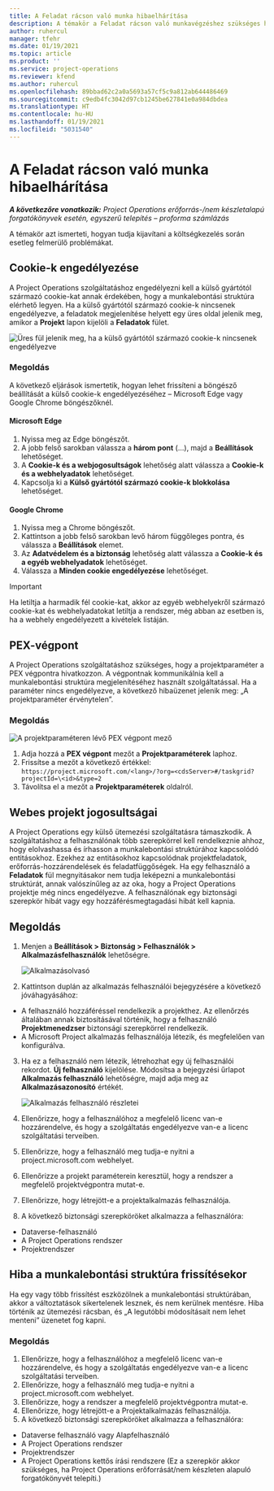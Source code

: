 ```yaml
---
title: A Feladat rácson való munka hibaelhárítása
description: A témakör a Feladat rácson való munkavégzéshez szükséges hibaelhárítási információkat írja le.
author: ruhercul
manager: tfehr
ms.date: 01/19/2021
ms.topic: article
ms.product: ''
ms.service: project-operations
ms.reviewer: kfend
ms.author: ruhercul
ms.openlocfilehash: 89bbad62c2a0a5693a57cf5c9a812ab644486469
ms.sourcegitcommit: c9edb4fc3042d97cb1245be627841e0a984dbdea
ms.translationtype: HT
ms.contentlocale: hu-HU
ms.lasthandoff: 01/19/2021
ms.locfileid: "5031540"
---
```

# <a name="troubleshoot-working-in-the-task-grid"></a>A Feladat rácson való munka hibaelhárítása 

_**A következőre vonatkozik:** Project Operations erőforrás-/nem készletalapú forgatókönyvek esetén, egyszerű telepítés – proforma számlázás_

A témakör azt ismerteti, hogyan tudja kijavítani a költségkezelés során esetleg felmerülő problémákat.

## <a name="enable-cookies"></a>Cookie-k engedélyezése

A Project Operations szolgáltatáshoz engedélyezni kell a külső gyártótól származó cookie-kat annak érdekében, hogy a munkalebontási struktúra elérhető legyen. Ha a külső gyártótól származó cookie-k nincsenek engedélyezve, a feladatok megjelenítése helyett egy üres oldal jelenik meg, amikor a **Projekt** lapon kijelöli a **Feladatok** fület.

![Üres fül jelenik meg, ha a külső gyártótól származó cookie-k nincsenek engedélyezve](media/blankschedule.png)


### <a name="workaround"></a>Megoldás
A következő eljárások ismertetik, hogyan lehet frissíteni a böngésző beállítását a külső cookie-k engedélyezéséhez – Microsoft Edge vagy Google Chrome böngészőknél.

#### <a name="microsoft-edge"></a>Microsoft Edge

1. Nyissa meg az Edge böngészőt.
2. A jobb felső sarokban válassza a **három pont** (...), majd a **Beállítások** lehetőséget.
3. A **Cookie-k és a webjogosultságok** lehetőség alatt válassza a **Cookie-k és a webhelyadatok** lehetőséget.
4. Kapcsolja ki a **Külső gyártótól származó cookie-k blokkolása** lehetőséget.

#### <a name="google-chrome"></a>Google Chrome

1. Nyissa meg a Chrome böngészőt.
2. Kattintson a jobb felső sarokban levő három függőleges pontra, és válassza a **Beállítások** elemet.
3. Az **Adatvédelem és a biztonság** lehetőség alatt válassza a **Cookie-k és a egyéb webhelyadatok** lehetőséget.
4. Válassza a **Minden cookie engedélyezése** lehetőséget.

> [!IMPORTANT]
> Ha letiltja a harmadik fél cookie-kat, akkor az egyéb webhelyekről származó cookie-kat és webhelyadatokat letiltja a rendszer, még abban az esetben is, ha a webhely engedélyezett a kivételek listáján.

## <a name="pex-endpoint"></a>PEX-végpont

A Project Operations szolgáltatáshoz szükséges, hogy a projektparaméter a PEX végpontra hivatkozzon. A végpontnak kommunikálnia kell a munkalebontási struktúra megjelenítéséhez használt szolgáltatással. Ha a paraméter nincs engedélyezve, a következő hibaüzenet jelenik meg: „A projektparaméter érvénytelen”. 

### <a name="workaround"></a>Megoldás
 ![A projektparaméteren lévő PEX végpont mező](media/projectparameter.png)

1. Adja hozzá a **PEX végpont** mezőt a **Projektparaméterek** laphoz.
2. Frissítse a mezőt a következő értékkel: `https://project.microsoft.com/<lang>/?org=<cdsServer>#/taskgrid?projectId=\<id>&type=2`
3. Távolítsa el a mezőt a **Projektparaméterek** oldalról.

## <a name="privileges-for-project-for-the-web"></a>Webes projekt jogosultságai

A Project Operations egy külső ütemezési szolgáltatásra támaszkodik. A szolgáltatáshoz a felhasználónak több szerepkörrel kell rendelkeznie ahhoz, hogy elolvashassa és írhasson a munkalebontási struktúrához kapcsolódó entitásokhoz. Ezekhez az entitásokhoz kapcsolódnak projektfeladatok, erőforrás-hozzárendelések és feladatfüggőségek. Ha egy felhasználó a **Feladatok** fül megnyitásakor nem tudja leképezni a munkalebontási struktúrát, annak valószínűleg az az oka, hogy a Project Operations projektje még nincs engedélyezve. A felhasználónak egy biztonsági szerepkör hibát vagy egy hozzáférésmegtagadási hibát kell kapnia.


## <a name="workaround"></a>Megoldás

1. Menjen a **Beállítások > Biztonság > Felhasználók > Alkalmazásfelhasználók** lehetőségre.  

   ![Alkalmazásolvasó](media/applicationuser.jpg)
   
2. Kattintson duplán az alkalmazás felhasználói bejegyzésére a következő jóváhagyásához:

 - A felhasználó hozzáféréssel rendelkezik a projekthez. Az ellenőrzés általában annak biztosításával történik, hogy a felhasználó **Projektmenedzser** biztonsági szerepkörrel rendelkezik.
 - A Microsoft Project alkalmazás felhasználója létezik, és megfelelően van konfigurálva.
 
3. Ha ez a felhasználó nem létezik, létrehozhat egy új felhasználói rekordot. **Új felhasználó** kijelölése. Módosítsa a bejegyzési űrlapot **Alkalmazás felhasználó** lehetőségre, majd adja meg az **Alkalmazásazonosító** értékét.

   ![Alkalmazás felhasználó részletei](media/applicationuserdetails.jpg)

4. Ellenőrizze, hogy a felhasználóhoz a megfelelő licenc van-e hozzárendelve, és hogy a szolgáltatás engedélyezve van-e a licenc szolgáltatási terveiben.
5. Ellenőrizze, hogy a felhasználó meg tudja-e nyitni a project.microsoft.com webhelyet.
6. Ellenőrizze a projekt paraméterein keresztül, hogy a rendszer a megfelelő projektvégpontra mutat-e.
7. Ellenőrizze, hogy létrejött-e a projektalkalmazás felhasználója.
8. A következő biztonsági szerepköröket alkalmazza a felhasználóra:

  - Dataverse-felhasználó
  - A Project Operations rendszer
  - Projektrendszer

## <a name="error-when-updating-the-work-breakdown-structure"></a>Hiba a munkalebontási struktúra frissítésekor

Ha egy vagy több frissítést eszközölnek a munkalebontási struktúrában, akkor a változtatások sikertelenek lesznek, és nem kerülnek mentésre. Hiba történik az ütemezési rácsban, és „A legutóbbi módosításait nem lehet menteni” üzenetet fog kapni.

### <a name="workaround"></a>Megoldás

1. Ellenőrizze, hogy a felhasználóhoz a megfelelő licenc van-e hozzárendelve, és hogy a szolgáltatás engedélyezve van-e a licenc szolgáltatási terveiben.
2. Ellenőrizze, hogy a felhasználó meg tudja-e nyitni a project.microsoft.com webhelyet.
3. Ellenőrizze, hogy a rendszer a megfelelő projektvégpontra mutat-e.
4. Ellenőrizze, hogy létrejött-e a Projektalkalmazás felhasználója.
5. A következő biztonsági szerepköröket alkalmazza a felhasználóra:
  
  - Dataverse felhasználó vagy Alapfelhasználó
  - A Project Operations rendszer
  - Projektrendszer
  - A Project Operations kettős írási rendszere (Ez a szerepkör akkor szükséges, ha Project Operations erőforrását/nem készleten alapuló forgatókönyvét telepíti.)
